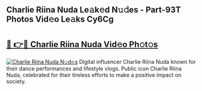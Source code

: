 ## Charlie Riina Nuda Le𝚊k𝚎d N𝚞𝚍es - Part-93T Photos Vid𝚎o Le𝚊ks Cy6Cg

# <h2><a href="http://fbe8j41.evod.top/?m=Charlie+Riina+Nuda">🔗 👉🔴 Charlie Riina Nuda Vid𝚎o Ph𝚘t𝚘s</a></h2>

[![Charlie Riina Nuda N𝚞d𝚎s](https://i.imgur.com/8V9OHl7.gif)](http://fbe8j41.evod.top/?m=Charlie+Riina+Nuda)
Digital influencer Charlie Riina Nuda known for their dance performances and lifestyle vlogs. Public icon Charlie Riina Nuda, celebrated for their tireless efforts to make a positive impact on society. 
